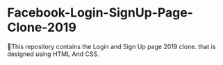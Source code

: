 # Facebook-Login-SignUp-Page-Clone-2019
:tada:This repository contains the Login and Sign Up page 2019 clone. that is designed using HTML And CSS.  
